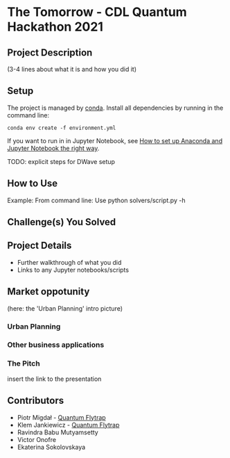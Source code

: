 # The Tomorrow - CDL Quantum Hackathon 2021

## Project Description

(3-4 lines about what it is and how you did it)

## Setup

The project is managed by [conda](https://conda.io/projects/conda/en/latest/user-guide/tasks/manage-environments.html). Install all dependencies by running in the command line:

```{bash}
conda env create -f environment.yml
```

If you want to run in in Jupyter Notebook, see [How to set up Anaconda and Jupyter Notebook the right way](https://towardsdatascience.com/how-to-set-up-anaconda-and-jupyter-notebook-the-right-way-de3b7623ea4a).

TODO: explicit steps for DWave setup

## How to Use

Example: From command line: Use python solvers/script.py -h

## Challenge(s) You Solved

## Project Details

- Further walkthrough of what you did
- Links to any Jupyter notebooks/scripts

## Market oppotunity
(here: the 'Urban Planning' intro picture)
### Urban Planning

### Other business applications




### The Pitch
insert the link to the presentation

## Contributors

- Piotr Migdał - [Quantum Flytrap](https://quantumflytrap.com/)
- Klem Jankiewicz - [Quantum Flytrap](https://quantumflytrap.com/)  
- Ravindra Babu Mutyamsetty
- Victor Onofre
- Ekaterina Sokolovskaya
